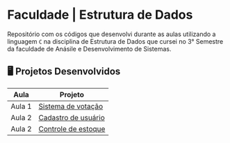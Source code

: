 # Faculdade | Estrutura de Dados

Repositório com os códigos que desenvolvi durante as aulas utilizando a linguagem ``C`` na disciplina de Estrutura de Dados que cursei no 3° Semestre da faculdade de Anásile e Desenvolvimento de Sistemas.

## 🖥️ Projetos Desenvolvidos

| Aula | Projeto |
| --- | --- |
| Aula 1 | [Sistema de votação](aula_01/votos.c) |
| Aula 2 | [Cadastro de usuário](aula_02/cadastro_usuario.c) |
| Aula 2 | [Controle de estoque](aula_02/controle_estoque.c) |



